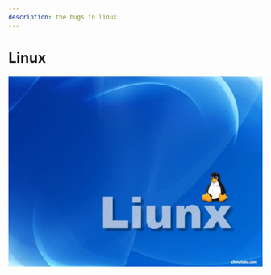 ```yaml
---
description: the bugs in linux
---
```


# Linux

![](../../../.gitbook/assets/image%20%287%29.png)

